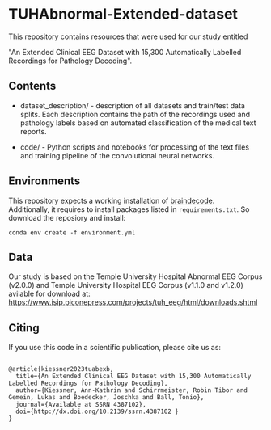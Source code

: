 # TUHAbnormal-Extended-dataset

This repository contains resources that were used for our study entitled

"An Extended Clinical EEG Dataset with 15,300 Automatically Labelled Recordings for Pathology Decoding".

## Contents

- dataset_description/ - description of all datasets and train/test data splits. Each description contains the path of the recordings used and pathology labels based on automated classification of the medical text reports. 

- code/ - Python scripts and notebooks for processing of the text files and training pipeline of the convolutional neural networks.


## Environments

This repository expects a working installation of [braindecode](https://github.com/braindecode/braindecode).  
Additionally, it requires to install packages listed in `requirements.txt`. So download the reposiory and install:

```
conda env create -f environment.yml
```

## Data

Our study is based on the Temple University Hospital Abnormal EEG Corpus (v2.0.0) and Temple University Hospital EEG Corpus (v1.1.0 and v1.2.0) avilable for download at: https://www.isip.piconepress.com/projects/tuh_eeg/html/downloads.shtml




## Citing

If you use this code in a scientific publication, please cite us as:

```

@article{kiessner2023tuabexb,
  title={An Extended Clinical EEG Dataset with 15,300 Automatically Labelled Recordings for Pathology Decoding},
  author={Kiessner, Ann-Kathrin and Schirrmeister, Robin Tibor and Gemein, Lukas and Boedecker, Joschka and Ball, Tonio},
  journal={Available at SSRN 4387102},
  doi={http://dx.doi.org/10.2139/ssrn.4387102 }
}

```
